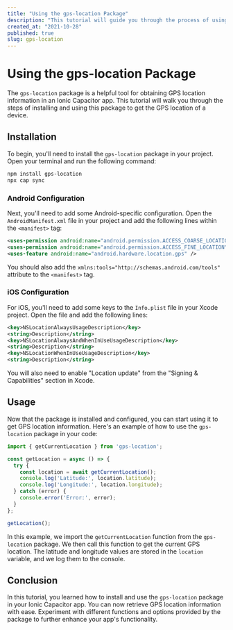 ```yaml
---
title: "Using the gps-location Package"
description: "This tutorial will guide you through the process of using the gps-location package in your Ionic Capacitor app to get GPS location information."
created_at: "2021-10-28"
published: true
slug: gps-location
---
```


# Using the gps-location Package

The `gps-location` package is a helpful tool for obtaining GPS location information in an Ionic Capacitor app. This tutorial will walk you through the steps of installing and using this package to get the GPS location of a device.

## Installation

To begin, you'll need to install the `gps-location` package in your project. Open your terminal and run the following command:

```bash
npm install gps-location
npx cap sync
```

### Android Configuration

Next, you'll need to add some Android-specific configuration. Open the `AndroidManifest.xml` file in your project and add the following lines within the `<manifest>` tag:

```xml
<uses-permission android:name="android.permission.ACCESS_COARSE_LOCATION" />
<uses-permission android:name="android.permission.ACCESS_FINE_LOCATION" />
<uses-feature android:name="android.hardware.location.gps" />
```

You should also add the `xmlns:tools="http://schemas.android.com/tools"` attribute to the `<manifest>` tag.

### iOS Configuration

For iOS, you'll need to add some keys to the `Info.plist` file in your Xcode project. Open the file and add the following lines:

```xml
<key>NSLocationAlwaysUsageDescription</key>
<string>Description</string>
<key>NSLocationAlwaysAndWhenInUseUsageDescription</key>
<string>Description</string>
<key>NSLocationWhenInUseUsageDescription</key>
<string>Description</string>
```

You will also need to enable "Location update" from the "Signing & Capabilities" section in Xcode.

## Usage

Now that the package is installed and configured, you can start using it to get GPS location information. Here's an example of how to use the `gps-location` package in your code:

```javascript
import { getCurrentLocation } from 'gps-location';

const getLocation = async () => {
  try {
    const location = await getCurrentLocation();
    console.log('Latitude:', location.latitude);
    console.log('Longitude:', location.longitude);
  } catch (error) {
    console.error('Error:', error);
  }
};

getLocation();
```

In this example, we import the `getCurrentLocation` function from the `gps-location` package. We then call this function to get the current GPS location. The latitude and longitude values are stored in the `location` variable, and we log them to the console.

## Conclusion

In this tutorial, you learned how to install and use the `gps-location` package in your Ionic Capacitor app. You can now retrieve GPS location information with ease. Experiment with different functions and options provided by the package to further enhance your app's functionality.